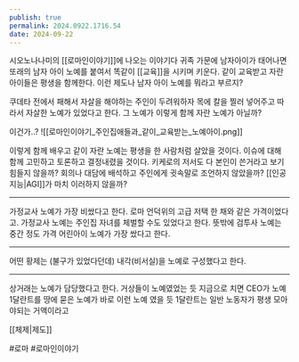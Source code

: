 ```yaml
---
publish: true
permalink: 2024.0922.1716.54
date: 2024-09-22
---
```

시오노나나미의 [[로마인이야기]]에 나오는 이야기다
귀족 가문에 남자아이가 태어나면 또래의 남자 아이 노예를 붙여서
똑같이 [[교육]]을 시키며 키운다.
같이 교육받고 자란 아이들은 평생을 함께한다.
이런 제도나 남자 아이 노예를 뭐라고 부르지?

쿠데타 전에서 패해서 자살을 해야하는 주인이 두려워하자
목에 칼을 찔러 넣어주고 따라서 자살한 노예가 있었다고 한다.
그 노예가 이렇게 함께 자란 노예가 아닐까?

이건가..?
![[로마인이야기_주인집애들과_같이_교육받는_노예아이.png]]

이렇게 함께 배우고 같이 자란 노예는 평생을 한 사람처럼 살았을 것이다.
이슈에 대해 함께 고민하고 토론하고 결정내렸을 것이다.
키케로의 저서도 다 본인이 쓴거라고 보기 힘들지 않을까?
회의나 대담에 배석하고 주인에게 귓속말로 조언하지 않았을까?
[[인공지능|AGI]]가 마치 이러하지 않을까?

---

가정교사 노예가 가장 비쌌다고 한다. 로마 언덕위의 고급 저택 한 채와 같은 가격이었다고.
가정교사 노예는 주인집 자녀를 체벌할 수도 있었다고 한다.
뜻밖에 검투사 노예는 중간 정도 가격
어린아이 노예가 가장 쌌다고 한다.

---

어떤 황제는 (불구가 있었다던데) 내각(비서실)을 노예로 구성했다고 한다.

---

상거래는 노예가 담당했다고 한다. 거상들이 노예였었는 듯
지금으로 치면 CEO가 노예
1달란트를 땅에 묻은 노예가 바로 이런 노예 였을 듯
1달란트는 일반 노동자가 평생 모아야되는 거액이라고

[[체제|제도]]

#로마 #로마인이야기